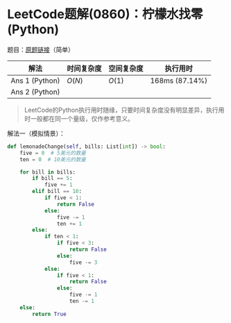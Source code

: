 # LeetCode题解(0860)：柠檬水找零(Python)

题目：[原题链接](https://leetcode-cn.com/problems/lemonade-change/)（简单）

| 解法           | 时间复杂度 | 空间复杂度 | 执行用时       |
| -------------- | ---------- | ---------- | -------------- |
| Ans 1 (Python) | $O(N)$     | $O(1)$     | 168ms (87.14%) |
| Ans 2 (Python) |            |            |                |

>  LeetCode的Python执行用时随缘，只要时间复杂度没有明显差异，执行用时一般都在同一个量级，仅作参考意义。

解法一（模拟情景）：

```python
def lemonadeChange(self, bills: List[int]) -> bool:
    five = 0  # 5美元的数量
    ten = 0  # 10美元的数量

    for bill in bills:
        if bill == 5:
            five += 1
        elif bill == 10:
            if five < 1:
                return False
            else:
                five -= 1
                ten += 1
        else:
            if ten < 1:
                if five < 3:
                    return False
                else:
                    five -= 3
            else:
                if five < 1:
                    return False
                else:
                    five -= 1
                    ten -= 1
    else:
        return True
```